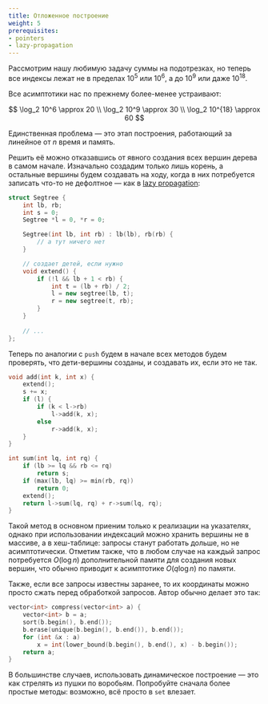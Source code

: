 ```yaml
---
title: Отложенное построение
weight: 5
prerequisites:
- pointers
- lazy-propagation
---
```


Рассмотрим нашу любимую задачу суммы на подотрезках, но теперь все индексы лежат не в пределах $10^5$ или $10^6$, а до $10^9$ или даже $10^{18}$.

Все асимптотики нас по прежнему более-менее устраивают:

$$
    \log_2 10^6 \approx 20
\\  \log_2 10^9 \approx 30
\\  \log_2 10^{18} \approx 60
$$

Единственная проблема — это этап построения, работающий за линейное от $n$ время и память.

Решить её можно отказавшись от явного создания всех вершин дерева в самом начале. Изначально создадим только лишь корень, а остальные вершины будем создавать на ходу, когда в них потребуется записать что-то не дефолтное — как в [lazy propagation](../lazy-propagation):

```cpp
struct Segtree {
    int lb, rb;
    int s = 0;
    Segtree *l = 0, *r = 0;

    Segtree(int lb, int rb) : lb(lb), rb(rb) {
        // а тут ничего нет
    }

    // создает детей, если нужно
    void extend() {
        if (!l && lb + 1 < rb) {
            int t = (lb + rb) / 2;
            l = new segtree(lb, t);
            r = new segtree(t, rb);
        }
    }
    
    // ...
};
```

Теперь по аналогии с `push` будем в начале всех методов будем проверять, что дети-вершины созданы, и создавать их, если это не так.

```cpp
void add(int k, int x) {
    extend();
    s += x;
    if (l) {
        if (k < l->rb)
            l->add(k, x);
        else
            r->add(k, x);
    }
}

int sum(int lq, int rq) {
    if (lb >= lq && rb <= rq)
        return s;
    if (max(lb, lq) >= min(rb, rq))
        return 0;
    extend();
    return l->sum(lq, rq) + r->sum(lq, rq);
}
```

Такой метод в основном приеним только к реализации на указателях, однако при использовании индексаций можно хранить вершины не в массиве, а в хеш-таблице: запросы станут работать дольше, но не асимптотически. Отметим также, что в любом случае на каждый запрос потребуется $O(\log n)$ дополнительной памяти для создания новых вершин, что обычно приводит к асимптотике $O(q \log n)$ по памяти.

Также, если все запросы известны заранее, то их координаты можно просто сжать перед обработкой запросов. Автор обычно делает это так:

```cpp
vector<int> compress(vector<int> a) {
    vector<int> b = a;
    sort(b.begin(), b.end());
    b.erase(unique(b.begin(), b.end()), b.end());
    for (int &x : a) 
        x = int(lower_bound(b.begin(), b.end(), x) - b.begin());
    return a;
}
```

В большинстве случаев, использовать динамическое построение — это как стрелять из пушки по воробьям. Попробуйте сначала более простые методы: возможно, всё просто в `set` влезает.
